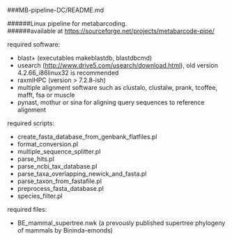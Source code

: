 ###MB-pipeline-DC/README.md

######Linux pipeline for metabarcoding.  
######available at https://sourceforge.net/projects/metabarcode-pipe/

required software:  
* blast+ (executables makeblastdb, blastdbcmd)
* usearch (http://www.drive5.com/usearch/download.html), old version 4.2.66_i86linux32 is recommended
* raxmlHPC (version > 7.2.8-ish)
* multiple alignment software such as clustalo, clustalw, prank, tcoffee, mafft, fsa or muscle
* pynast, mothur or sina for aligning query sequences to reference alignment

required scripts:  
* create_fasta_database_from_genbank_flatfiles.pl
* format_conversion.pl
* multiple_sequence_splitter.pl
* parse_hits.pl
* parse_ncbi_tax_database.pl
* parse_taxa_overlapping_newick_and_fasta.pl
* parse_taxon_from_fastafile.pl
* preprocess_fasta_database.pl
* species_filter.pl

required files:  
* BE_mammal_supertree.nwk (a prevously published supertree phylogeny of mammals by Bininda-emonds)
